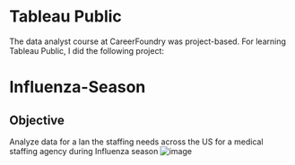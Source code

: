 # Tableau Public
The data analyst course at CareerFoundry was project-based. For learning Tableau Public, I did the following project:
# Influenza-Season
## Objective
Analyze data for a lan the staffing needs across the US for a medical staffing agency during Influenza season
![image](https://user-images.githubusercontent.com/105328027/170166726-70eb0504-d411-4446-a015-5df7a79b8303.png)
